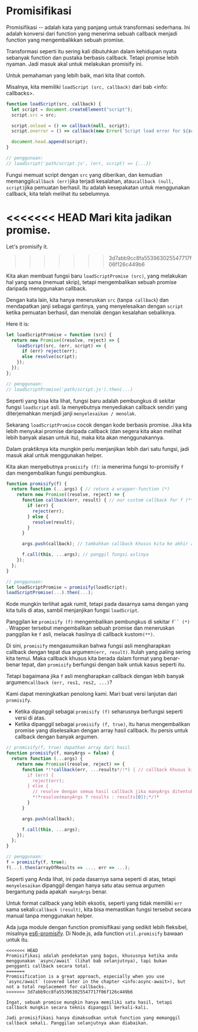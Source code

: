 # Promisifikasi

Promisifikasi -- adalah kata yang panjang untuk transformasi sederhana. Ini adalah konversi dari function yang menerima sebuah callback menjadi function yang mengembalikkan sebuah promise.

Transformasi seperti itu sering kali dibutuhkan dalam kehidupan nyata sebanyak function dan pustaka berbasis callback. Tetapi promise lebih nyaman. Jadi masuk akal untuk melakukan promisify ini.

Untuk pemahaman yang lebih baik, mari kita lihat contoh.

Misalnya, kita memiliki `loadScript (src, callback)` dari bab <info: callbacks>.

```js run
function loadScript(src, callback) {
  let script = document.createElement("script");
  script.src = src;

  script.onload = () => callback(null, script);
  script.onerror = () => callback(new Error(`Script load error for ${src}`));

  document.head.append(script);
}

// penggunaan:
// loadScript('path/script.js', (err, script) => {...})
```

Fungsi memuat script dengan `src` yang diberikan, dan kemudian memanggil` callback (err) `jika terjadi kesalahan, atau` callback (null, script) `jika pemuatan berhasil. Itu adalah kesepakatan untuk menggunakan callback, kita telah melihat itu sebelumnya.

<<<<<<< HEAD
Mari kita jadikan promise.
=======
Let's promisify it.
>>>>>>> 3d7abb9cc8fa553963025547717f06f126c449b6

Kita akan membuat fungsi baru `loadScriptPromise (src)`, yang melakukan hal yang sama (memuat skrip), tetapi mengembalikan sebuah promise daripada menggunakan callback.

Dengan kata lain, kita hanya meneruskan `src` (tanpa` callback`) dan mendapatkan janji sebagai gantinya, yang menyelesaikan dengan `script` ketika pemuatan berhasil, dan menolak dengan kesalahan sebaliknya.

Here it is:
```js
let loadScriptPromise = function (src) {
  return new Promise((resolve, reject) => {
    loadScript(src, (err, script) => {
      if (err) reject(err);
      else resolve(script);
    });
  });
};

// penggunaan:
// loadScriptPromise('path/script.js').then(...)
```

Seperti yang bisa kita lihat, fungsi baru adalah pembungkus di sekitar fungsi `loadScript` asli. Ia menyebutnya menyediakan callback sendiri yang diterjemahkan menjadi janji `menyelesaikan / menolak`.

Sekarang `loadScriptPromise` cocok dengan kode berbasis promise. Jika kita lebih menyukai promise daripada callback (dan segera kita akan melihat lebih banyak alasan untuk itu), maka kita akan menggunakannya.

Dalam praktiknya kita mungkin perlu menjanjikan lebih dari satu fungsi, jadi masuk akal untuk menggunakan helper.

Kita akan menyebutnya `promisify (f)`: ia menerima fungsi to-promisify `f` dan mengembalikan fungsi pembungkus.

```js
function promisify(f) {
  return function (...args) { // return a wrapper-function (*)
    return new Promise((resolve, reject) => {
      function callback(err, result) { // our custom callback for f (**)
        if (err) {
          reject(err);
        } else {
          resolve(result);
        }
      }

      args.push(callback); // tambahkan callback khusus kita ke akhir argumen f

      f.call(this, ...args); // panggil fungsi aslinya
    });
  };
}

// penggunaan:
let loadScriptPromise = promisify(loadScript);
loadScriptPromise(...).then(...);
```


Kode mungkin terlihat agak rumit, tetapi pada dasarnya sama dengan yang kita tulis di atas, sambil menjanjikan fungsi `loadScript`.

Panggilan ke `promisify (f)` mengembalikan pembungkus di sekitar `f`` (*) `. Wrapper tersebut mengembalikan sebuah promise dan meneruskan panggilan ke `f` asli, melacak hasilnya di callback kustom` (**) `.

Di sini, `promisify` mengasumsikan bahwa fungsi asli mengharapkan callback dengan tepat dua argumen` (err, result) `. Itulah yang paling sering kita temui. Maka callback khusus kita berada dalam format yang benar-benar tepat, dan `promisify` berfungsi dengan baik untuk kasus seperti itu.


Tetapi bagaimana jika `f` asli mengharapkan callback dengan lebih banyak argumen` callback (err, res1, res2, ...) `?

Kami dapat meningkatkan penolong kami. Mari buat versi lanjutan dari `promisify`.

- Ketika dipanggil sebagai `promisify (f)` seharusnya berfungsi seperti versi di atas.
- Ketika dipanggil sebagai `promisify (f, true)`, itu harus mengembalikan promise yang diselesaikan dengan array hasil callback. Itu persis untuk callback dengan banyak argumen.

```js
// promisify(f, true) dapatkan array dari hasil
function promisify(f, manyArgs = false) {
  return function (...args) {
    return new Promise((resolve, reject) => {
      function *!*callback(err, ...results*/!*) { // callback khusus kita untuk f
        if (err) {
          reject(err);
        } else {
          // resolve dengan semua hasil callback jika manyArgs ditentukan
          *!*resolve(manyArgs ? results : results[0]);*/!*
        }
      }

      args.push(callback);

      f.call(this, ...args);
    });
  };
}

// penggunaan:
f = promisify(f, true);
f(...).then(arrayOfResults => ..., err => ...);
```

Seperti yang Anda lihat, ini pada dasarnya sama seperti di atas, tetapi `menyelesaikan` dipanggil dengan hanya satu atau semua argumen bergantung pada apakah` manyArgs` benar.

Untuk format callback yang lebih eksotis, seperti yang tidak memiliki `err` sama sekali:` callback (result) `, kita bisa memastikan fungsi tersebut secara manual tanpa menggunakan helper.

Ada juga module dengan function promisifikasi yang sedikit lebih fleksibel, misalnya [es6-promisify](https://github.com/digitaldesignlabs/es6-promisify). Di Node.js, ada function `util.promisify` bawaan untuk itu.

```smart
<<<<<<< HEAD
Promisifikasi adalah pendekatan yang bagus, khususnya ketika anda menggunakan `async/await` (lihat bab selanjutnya), tapi bukan pengganti callback secara total.
=======
Promisification is a great approach, especially when you use `async/await` (covered later in the chapter <info:async-await>), but not a total replacement for callbacks.
>>>>>>> 3d7abb9cc8fa553963025547717f06f126c449b6

Ingat, sebuah promise mungkin hanya memiliki satu hasil, tetapi callback mungkin secara teknis dipanggil berkali-kali.

Jadi promisifikasi hanya dimaksudkan untuk function yang memanggil callback sekali. Panggilan selanjutnya akan diabaikan.
```
